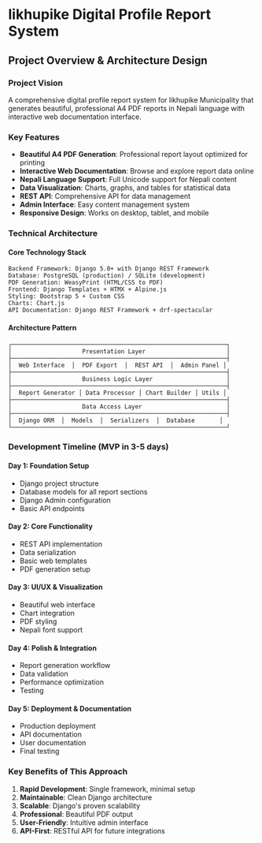 # likhupike Digital Profile Report System

## Project Overview & Architecture Design

### Project Vision

A comprehensive digital profile report system for likhupike Municipality that generates beautiful, professional A4 PDF reports in Nepali language with interactive web documentation interface.

### Key Features

- **Beautiful A4 PDF Generation**: Professional report layout optimized for printing
- **Interactive Web Documentation**: Browse and explore report data online
- **Nepali Language Support**: Full Unicode support for Nepali content
- **Data Visualization**: Charts, graphs, and tables for statistical data
- **REST API**: Comprehensive API for data management
- **Admin Interface**: Easy content management system
- **Responsive Design**: Works on desktop, tablet, and mobile

### Technical Architecture

#### Core Technology Stack

```
Backend Framework: Django 5.0+ with Django REST Framework
Database: PostgreSQL (production) / SQLite (development)
PDF Generation: WeasyPrint (HTML/CSS to PDF)
Frontend: Django Templates + HTMX + Alpine.js
Styling: Bootstrap 5 + Custom CSS
Charts: Chart.js
API Documentation: Django REST Framework + drf-spectacular
```

#### Architecture Pattern

```
┌─────────────────────────────────────────────────────────────┐
│                    Presentation Layer                       │
├─────────────────────────────────────────────────────────────┤
│  Web Interface  │  PDF Export  │  REST API  │  Admin Panel │
├─────────────────────────────────────────────────────────────┤
│                    Business Logic Layer                     │
├─────────────────────────────────────────────────────────────┤
│  Report Generator │ Data Processor │ Chart Builder │ Utils │
├─────────────────────────────────────────────────────────────┤
│                    Data Access Layer                        │
├─────────────────────────────────────────────────────────────┤
│  Django ORM  │  Models  │  Serializers  │  Database       │
└─────────────────────────────────────────────────────────────┘
```

### Development Timeline (MVP in 3-5 days)

#### Day 1: Foundation Setup

- Django project structure
- Database models for all report sections
- Django Admin configuration
- Basic API endpoints

#### Day 2: Core Functionality

- REST API implementation
- Data serialization
- Basic web templates
- PDF generation setup

#### Day 3: UI/UX & Visualization

- Beautiful web interface
- Chart integration
- PDF styling
- Nepali font support

#### Day 4: Polish & Integration

- Report generation workflow
- Data validation
- Performance optimization
- Testing

#### Day 5: Deployment & Documentation

- Production deployment
- API documentation
- User documentation
- Final testing

### Key Benefits of This Approach

1. **Rapid Development**: Single framework, minimal setup
2. **Maintainable**: Clean Django architecture
3. **Scalable**: Django's proven scalability
4. **Professional**: Beautiful PDF output
5. **User-Friendly**: Intuitive admin interface
6. **API-First**: RESTful API for future integrations

